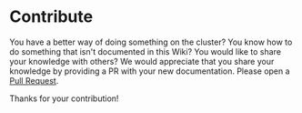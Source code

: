 # Contribute

You have a better way of doing something on the cluster?
You know how to do something that isn't documented in this Wiki?
You would like to share your knowledge with others?
We would appreciate that you share your knowledge by providing a PR with your new documentation.
Please open a [Pull Request](https://github.com/ai4d-iasc/trixie/pulls).

Thanks for your contribution!
